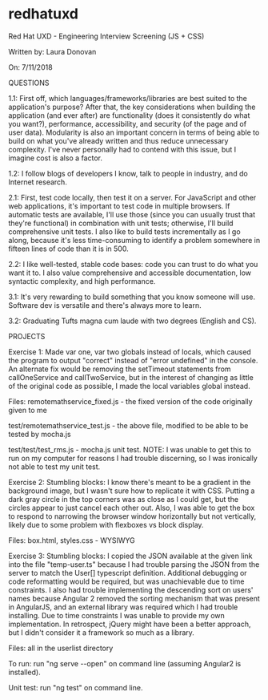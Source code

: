 # redhatuxd

Red Hat UXD - Engineering Interview Screening (JS + CSS)

Written by: Laura Donovan

On: 7/11/2018

QUESTIONS

1.1: First off, which languages/frameworks/libraries are best suited to the application's purpose? After that, the key considerations when building the application (and ever after) are functionality (does it consistently do what you want?), performance, accessibility, and security (of the page and of user data). Modularity is also an important concern in terms of being able to build on what you've already written and thus reduce unnecessary complexity. I've never personally had to contend with this issue, but I imagine cost is also a factor.

1.2: I follow blogs of developers I know, talk to people in industry, and do Internet research.


2.1: First, test code locally, then test it on a server. For JavaScript and other web applications, it's important to test code in multiple browsers. If automatic tests are available, I'll use those (since you can usually trust that they're functional) in combination with unit tests; otherwise, I'll build comprehensive unit tests. I also like to build tests incrementally as I go along, because it's less time-consuming to identify a problem somewhere in fifteen lines of code than it is in 500. 

2.2: I like well-tested, stable code bases: code you can trust to do what you want it to. I also value comprehensive and accessible documentation, low syntactic complexity, and high performance.


3.1: It's very rewarding to build something that you know someone will use. Software dev is versatile and there's always more to learn.

3.2: Graduating Tufts magna cum laude with two degrees (English and CS).


PROJECTS

Exercise 1: Made var one, var two globals instead of locals, which caused the program to output "correct" instead of "error undefined" in the console. An alternate fix would be removing the setTimeout statements from callOneService and callTwoService, but in the interest of changing as little of the original code as possible, I made the local variables global instead. 

Files: remotemathservice_fixed.js - the fixed version of the code originally given to me

test/remotemathservice_test.js - the above file, modified to be able to be tested by mocha.js

test/test/test_rms.js - mocha.js unit test. NOTE: I was unable to get this to run on my computer for reasons I had trouble discerning, so I was ironically not able to test my unit test.



Exercise 2: Stumbling blocks: I know there's meant to be a gradient in the background image, but I wasn't sure how to replicate it with CSS. Putting a dark gray circle in the top corners was as close as I could get, but the circles appear to just cancel each other out. Also, I was able to get the box to respond to narrowing the browser window horizontally but not vertically, likely due to some problem with flexboxes vs block display.

Files: box.html, styles.css - WYSIWYG



Exercise 3: Stumbling blocks: I copied the JSON available at the given link into the file "temp-user.ts" because I had trouble parsing the JSON from the server to match the User[] typescript definition. Additional debugging or code reformatting would be required, but was unachievable due to time constraints. I also had trouble implementing the descending sort on users' names because Angular 2 removed the sorting mechanism that was present in AngularJS, and an external library was required which I had trouble installing. Due to time constraints I was unable to provide my own implementation. In retrospect, jQuery might have been a better approach, but I didn't consider it a framework so much as a library. 

Files: all in the userlist directory

To run: run "ng serve --open" on command line (assuming Angular2 is installed).

Unit test: run "ng test" on command line.

